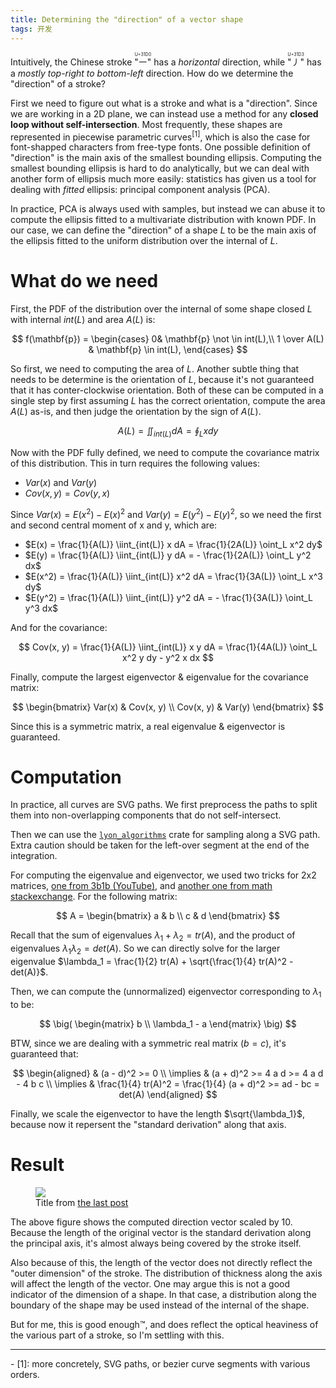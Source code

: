 ```yaml
---
title: Determining the "direction" of a vector shape
tags: 开发
---
```


Intuitively, the Chinese stroke <ruby>"㇐"<rt>U+31D0</rt></ruby> has a _horizontal_ direction, while <ruby>"㇓"<rt>U+31D3</rt></ruby> has a _mostly top-right to bottom-left_ direction. How do we determine the "direction" of a stroke?

First we need to figure out what is a stroke and what is a "direction". Since we are working in a 2D plane, we can instead use a method for any **closed loop without self-intersection**. Most frequently, these shapes are represented in piecewise parametric curves<sup>[1]</sup>, which is also the case for font-shapped characters from free-type fonts. One possible definition of "direction" is the main axis of the smallest bounding ellipsis. Computing the smallest bounding ellipsis is hard to do analytically, but we can deal with another form of ellipsis much more easily: statistics has given us a tool for dealing with _fitted_ ellipsis: principal component analysis (PCA).

In practice, PCA is always used with samples, but instead we can abuse it to compute the ellipsis fitted to a multivariate distribution with known PDF. In our case, we can define the "direction" of a shape $L$ to be the main axis of the ellipsis fitted to the uniform distribution over the internal of $L$.

# What do we need

First, the PDF of the distribution over the internal of some shape closed $L$ with internal $int(L)$ and area $A(L)$ is:

$$
f(\mathbf{p}) = \begin{cases} 0& \mathbf{p} \not \in int(L),\\ 1 \over A(L) & \mathbf{p} \in int(L), \end{cases}
$$

So first, we need to computing the area of $L$. Another subtle thing that needs to be determine is the orientation of $L$, because it's not guaranteed that it has conter-clockwise orientation. Both of these can be computed in a single step by first assuming $L$ has the correct orientation, compute the area $A(L)$ as-is, and then judge the orientation by the sign of $A(L)$.

$$
A(L) = \iint_{int(L)} dA = \oint_L x dy
$$

Now with the PDF fully defined, we need to compute the covariance matrix of this distribution. This in turn requires the following values:

- $Var(x)$ and $Var(y)$
- $Cov(x, y) = Cov(y, x)$

Since $Var(x) = E(x^2) - E(x)^2$ and $Var(y) = E(y^2) - E(y)^2$, so we need the first and second central moment of x and y, which are:

- $E(x) = \frac{1}{A(L)} \iint_{int(L)} x dA = \frac{1}{2A(L)} \oint_L x^2 dy$
- $E(y) = \frac{1}{A(L)} \iint_{int(L)} y dA = - \frac{1}{2A(L)} \oint_L y^2 dx$
- $E(x^2) = \frac{1}{A(L)} \iint_{int(L)} x^2 dA = \frac{1}{3A(L)} \oint_L x^3 dy$
- $E(y^2) = \frac{1}{A(L)} \iint_{int(L)} y^2 dA = - \frac{1}{3A(L)} \oint_L y^3 dx$

And for the covariance:

$$
Cov(x, y) = \frac{1}{A(L)} \iint_{int(L)} x y dA = \frac{1}{4A(L)} \oint_L x^2 y dy - y^2 x dx
$$

Finally, compute the largest eigenvector & eigenvalue for the covariance matrix:

$$
\begin{bmatrix}
Var(x) & Cov(x, y) \\
Cov(x, y) & Var(y)
\end{bmatrix}
$$

Since this is a symmetric matrix, a real eigenvalue & eigenvector is guaranteed.

# Computation

In practice, all curves are SVG paths. We first preprocess the paths to split them into non-overlapping components that do not self-intersect.

Then we can use the [`lyon_algorithms`](https://docs.rs/lyon_algorithms/latest/lyon_algorithms/) crate for sampling along a SVG path. Extra caution should be taken for the left-over segment at the end of the integration.

For computing the eigenvalue and eigenvector, we used two tricks for 2x2 matrices, [one from 3b1b (YouTube)](https://www.youtube.com/watch?v=e50Bj7jn9IQ), and [another one from math stackexchange](https://math.stackexchange.com/questions/395698/fast-way-to-calculate-eigen-of-2x2-matrix-using-a-formula). For the following matrix:

$$
A = \begin{bmatrix}
a & b \\
c & d
\end{bmatrix}
$$

Recall that the sum of eigenvalues $\lambda_1 + \lambda_2 = tr(A)$, and the product of eigenvalues $\lambda_1 \lambda_2 = det(A)$. So we can directly solve for the larger eigenvalue $\lambda_1 = \frac{1}{2} tr(A) + \sqrt{\frac{1}{4} tr(A)^2 - det(A)}$.

Then, we can compute the (unnormalized) eigenvector corresponding to $\lambda_1$ to be:

$$
\big(
\begin{matrix}
b \\
\lambda_1 - a
\end{matrix}
\big)
$$

BTW, since we are dealing with a symmetric real matrix ($b = c$), it's guaranteed that:

$$
\begin{aligned}
& (a - d)^2 >= 0 \\
\implies & (a + d)^2 >= 4 a d >= 4 a d - 4 b c \\
\implies & \frac{1}{4} tr(A)^2 = \frac{1}{4} (a + d)^2 >= ad - bc = det(A)
\end{aligned}
$$

Finally, we scale the eigenvector to have the length $\sqrt{\lambda_1}$, because now it repersent the "standard derivation" along that axis.

# Result

<figure>
  <img src="https://layered-assets.thu.fail/pca-scale.png">
  <figcaption>
    Title from <a href="/post/isca2025-pt1">the last post</a>
  </figcaption>
</figure>

The above figure shows the computed direction vector scaled by 10. Because the length of the original vector is the standard derivation along the principal axis, it's almost always being covered by the stroke itself.

Also because of this, the length of the vector does not directly reflect the "outer dimension" of the stroke. The distribution of thickness along the axis will affect the length of the vector. One may argue this is not a good indicator of the dimension of a shape. In that case, a distribution along the boundary of the shape may be used instead of the internal of the shape.

But for me, this is good enough™, and does reflect the optical heaviness of the various part of a stroke, so I'm settling with this.

---

<div class="footnotes">
- [1]: more concretely, SVG paths, or bezier curve segments with various orders.
</div>
